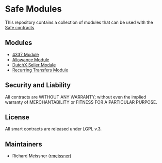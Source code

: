 Safe Modules
===================

This repository contains a collection of modules that can be used with the [Safe contracts](https://github.com/safe-global/safe-contracts)

Modules
-------

- [4337 Module](./4337)
- [Allowance Module](./allowances)
- [DutchX Seller Module](./dutchx_seller)
- [Recurring Transfers Module](./recurring_transfers)


Security and Liability
----------------------
All contracts are WITHOUT ANY WARRANTY; without even the implied warranty of MERCHANTABILITY or FITNESS FOR A PARTICULAR PURPOSE.

License
-------
All smart contracts are released under LGPL v.3.

Maintainers
------------
- Richard Meissner ([rmeissner](https://github.com/rmeissner))
